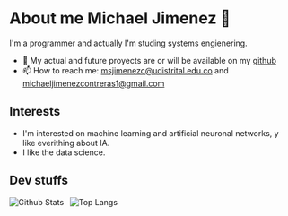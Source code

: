 # About me Michael Jimenez 👋

<!--
**Michael-Steven-Jimenez-contreras/Michael-Steven-Jimenez-contreras** is a ✨ _special_ ✨ repository because its `README.md` (this file) appears on your GitHub profile.

Here are some ideas to get you started:

- 🔭 I’m currently working on ...
- 🌱 I’m currently learning ...
- 👯 I’m looking to collaborate on ...
- 🤔 I’m looking for help with ...
- 💬 Ask me about ...
- 📫 How to reach me: ...
- 😄 Pronouns: ...
- ⚡ Fun fact: ...
-->

I'm a programmer and actually I'm studing systems engienering.

- 💼 My actual and future proyects are or will be available on my [github](https://github.com/Michael-Steven-Jimenez-contreras)
- 📫 How to reach me: msjimenezc@udistrital.edu.co and michaeljimenezcontreras1@gmail.com

## Interests

- I'm interested on machine learning and artificial neuronal networks, y like everithing about IA.
- I like the data science.

## Dev stuffs


<img align="left" alt="Github Stats" src="https://github-readme-stats.vercel.app/api?username=Michael-Jimenez-C&show_icons=true" />    &nbsp;
![Top Langs](https://github-readme-stats.vercel.app/api/top-langs/?username=Michael-Jimenez-C)
